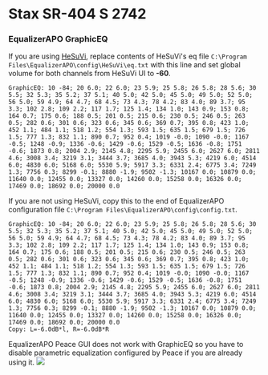 # Stax SR-404 S 2742
### EqualizerAPO GraphicEQ
If you are using [HeSuVi](https://sourceforge.net/projects/hesuvi/), replace contents of HeSuVi's eq file `C:\Program Files\EqualizerAPO\config\HeSuVi\eq.txt` with this line and set global volume for both channels from HeSuVi UI to **-60**.
```
GraphicEQ: 10 -84; 20 6.0; 22 6.0; 23 5.9; 25 5.8; 26 5.8; 28 5.6; 30 5.5; 32 5.3; 35 5.2; 37 5.1; 40 5.0; 42 5.0; 45 5.0; 49 5.0; 52 5.0; 56 5.0; 59 4.9; 64 4.7; 68 4.5; 73 4.3; 78 4.2; 83 4.0; 89 3.7; 95 3.3; 102 2.8; 109 2.2; 117 1.7; 125 1.4; 134 1.0; 143 0.9; 153 0.8; 164 0.7; 175 0.6; 188 0.5; 201 0.5; 215 0.6; 230 0.5; 246 0.5; 263 0.5; 282 0.6; 301 0.6; 323 0.6; 345 0.6; 369 0.7; 395 0.8; 423 1.0; 452 1.1; 484 1.1; 518 1.2; 554 1.3; 593 1.5; 635 1.5; 679 1.5; 726 1.5; 777 1.3; 832 1.1; 890 0.7; 952 0.4; 1019 -0.0; 1090 -0.0; 1167 -0.5; 1248 -0.9; 1336 -0.6; 1429 -0.6; 1529 -0.5; 1636 -0.8; 1751 -0.6; 1873 0.8; 2004 2.9; 2145 4.8; 2295 5.9; 2455 6.0; 2627 6.0; 2811 4.6; 3008 3.4; 3219 3.1; 3444 3.7; 3685 4.0; 3943 5.3; 4219 6.0; 4514 6.0; 4830 6.0; 5168 6.0; 5530 5.9; 5917 3.3; 6331 2.4; 6775 3.4; 7249 1.3; 7756 0.3; 8299 -0.1; 8880 -1.9; 9502 -1.3; 10167 0.0; 10879 0.0; 11640 0.0; 12455 0.0; 13327 0.0; 14260 0.0; 15258 0.0; 16326 0.0; 17469 0.0; 18692 0.0; 20000 0.0
```
If you are not using HeSuVi, copy this to the end of EqualizerAPO configuration file `C:\Program Files\EqualizerAPO\config\config.txt`.
```
GraphicEQ: 10 -84; 20 6.0; 22 6.0; 23 5.9; 25 5.8; 26 5.8; 28 5.6; 30 5.5; 32 5.3; 35 5.2; 37 5.1; 40 5.0; 42 5.0; 45 5.0; 49 5.0; 52 5.0; 56 5.0; 59 4.9; 64 4.7; 68 4.5; 73 4.3; 78 4.2; 83 4.0; 89 3.7; 95 3.3; 102 2.8; 109 2.2; 117 1.7; 125 1.4; 134 1.0; 143 0.9; 153 0.8; 164 0.7; 175 0.6; 188 0.5; 201 0.5; 215 0.6; 230 0.5; 246 0.5; 263 0.5; 282 0.6; 301 0.6; 323 0.6; 345 0.6; 369 0.7; 395 0.8; 423 1.0; 452 1.1; 484 1.1; 518 1.2; 554 1.3; 593 1.5; 635 1.5; 679 1.5; 726 1.5; 777 1.3; 832 1.1; 890 0.7; 952 0.4; 1019 -0.0; 1090 -0.0; 1167 -0.5; 1248 -0.9; 1336 -0.6; 1429 -0.6; 1529 -0.5; 1636 -0.8; 1751 -0.6; 1873 0.8; 2004 2.9; 2145 4.8; 2295 5.9; 2455 6.0; 2627 6.0; 2811 4.6; 3008 3.4; 3219 3.1; 3444 3.7; 3685 4.0; 3943 5.3; 4219 6.0; 4514 6.0; 4830 6.0; 5168 6.0; 5530 5.9; 5917 3.3; 6331 2.4; 6775 3.4; 7249 1.3; 7756 0.3; 8299 -0.1; 8880 -1.9; 9502 -1.3; 10167 0.0; 10879 0.0; 11640 0.0; 12455 0.0; 13327 0.0; 14260 0.0; 15258 0.0; 16326 0.0; 17469 0.0; 18692 0.0; 20000 0.0
Copy: L=-6.0dB*l, R=-6.0dB*R
```
EqualizerAPO Peace GUI does not work with GraphicEQ so you have to disable parametric equalization configured by Peace if you are already using it.
![](https://raw.githubusercontent.com/jaakkopasanen/AutoEq/master/results/Headphone.com/innerfidelity/onear/Stax%20SR-404%20S%202742/Stax%20SR-404%20S%202742.png)
